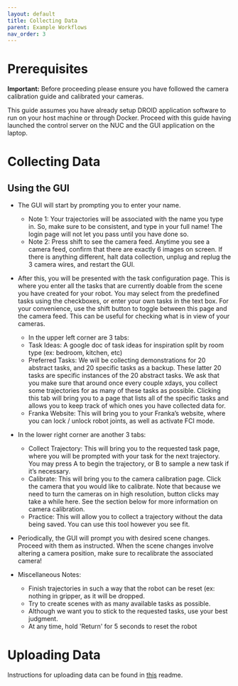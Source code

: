 ```yaml
---
layout: default
title: Collecting Data
parent: Example Workflows
nav_order: 3
---
```


# Prerequisites

**Important:** Before proceeding please ensure you have followed the camera calibration guide and calibrated your cameras. 

This guide assumes you have already setup DROID application software to run on your host machine or through Docker. Proceed with this guide having launched the control server on the NUC and the GUI application on the laptop.

# Collecting Data

## Using the GUI

* The GUI will start by prompting you to enter your name.
	* Note 1: Your trajectories will be associated with the name you type in. So, make sure to be consistent, and type in your full name! The login page will not let you pass until you have done so.
	* Note 2: Press shift to see the camera feed. Anytime you see a camera feed, confirm that there are exactly 6 images on screen. If there is anything different, halt data collection, unplug and replug the 3 camera wires, and restart the GUI.

* After this, you will be presented with the task configuration page. This is where you enter all the tasks that are currently doable from the scene you have created for your robot. You may select from the predefined tasks using the checkboxes, or enter your own tasks in the text box. For your convenience, use the shift button to toggle between this page and the camera feed. This can be useful for checking what is in view of your cameras.
	* In the upper left corner are 3 tabs:
	* Task Ideas: A google doc of task ideas for inspiration split by room type (ex: bedroom, kitchen, etc)
	* Preferred Tasks: We will be collecting demonstrations for 20 abstract tasks, and 20 specific tasks as a backup. These latter 20 tasks are specific instances of the 20 abstract tasks. We ask that you make sure that around once every couple xdays, you collect some trajectories for as many of these tasks as possible. Clicking this tab will bring you to a page that lists all of the specific tasks and allows you to keep track of which ones you have collected data for.
	* Franka Website: This will bring you to your Franka’s website, where you can lock / unlock robot joints, as well as activate FCI mode.

* In the lower right corner are another 3 tabs:
	* Collect Trajectory: This will bring you to the requested task page, where you will be prompted with your task for the next trajectory. You may press A to begin the trajectory, or B to sample a new task if it’s necessary.
	* Calibrate: This will bring you to the camera calibration page. Click the camera that you would like to calibrate. Note that because we need to turn the cameras on in high resolution, button clicks may take a while here. See the section below for more information on camera calibration.
	* Practice: This will allow you to collect a trajectory without the data being saved. You can use this tool however you see fit.

* Periodically, the GUI will prompt you with desired scene changes. Proceed with them as instructed. When the scene changes involve altering a camera position, make sure to recalibrate the associated camera!

* Miscellaneous Notes:
	* Finish trajectories in such a way that the robot can be reset (ex: nothing in gripper, as it will be dropped.
	* Try to create scenes with as many available tasks as possible.
	* Although we want you to stick to the requested tasks, use your best judgment.
	* At any time, hold 'Return' for 5 seconds to reset the robot

# Uploading Data

Instructions for uploading data can be found in [this](https://github.com/AlexanderKhazatsky/DROID/tree/main/scripts) readme.

